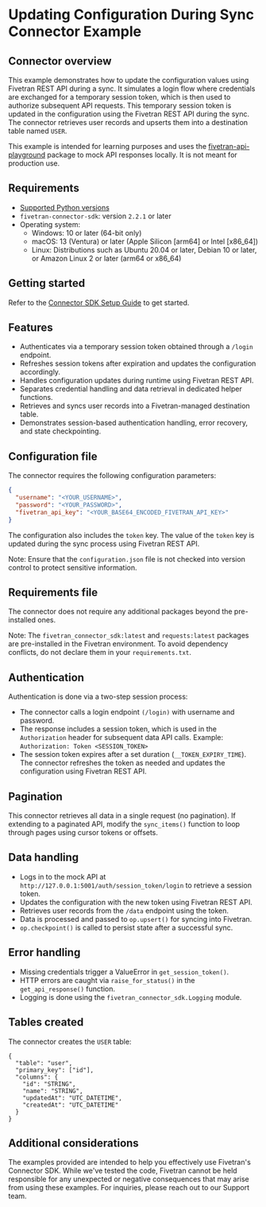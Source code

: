 # Updating Configuration During Sync Connector Example

## Connector overview
This example demonstrates how to update the configuration values using Fivetran REST API during a sync. It simulates a login flow where credentials are exchanged for a temporary session token, which is then used to authorize subsequent API requests. This temporary session token is updated in the configuration using the Fivetran REST API during the sync. The connector retrieves user records and upserts them into a destination table named `USER`.

This example is intended for learning purposes and uses the [fivetran-api-playground](https://pypi.org/project/fivetran-api-playground/) package to mock API responses locally. It is not meant for production use.


## Requirements
- [Supported Python versions](https://github.com/fivetran/fivetran_connector_sdk/blob/main/README.md#requirements)   
- `fivetran-connector-sdk`: version `2.2.1` or later
- Operating system:
  - Windows: 10 or later (64-bit only)
  - macOS: 13 (Ventura) or later (Apple Silicon [arm64] or Intel [x86_64])
  - Linux: Distributions such as Ubuntu 20.04 or later, Debian 10 or later, or Amazon Linux 2 or later (arm64 or x86_64)


## Getting started
Refer to the [Connector SDK Setup Guide](https://fivetran.com/docs/connectors/connector-sdk/setup-guide) to get started.


## Features
- Authenticates via a temporary session token obtained through a `/login` endpoint.
- Refreshes session tokens after expiration and updates the configuration accordingly.
- Handles configuration updates during runtime using Fivetran REST API.
- Separates credential handling and data retrieval in dedicated helper functions.
- Retrieves and syncs user records into a Fivetran-managed destination table.
- Demonstrates session-based authentication handling, error recovery, and state checkpointing.


## Configuration file
The connector requires the following configuration parameters: 

```json
{
  "username": "<YOUR_USERNAME>",
  "password": "<YOUR_PASSWORD>",
  "fivetran_api_key": "<YOUR_BASE64_ENCODED_FIVETRAN_API_KEY>"
}
```

The configuration also includes the `token` key. The value of the `token` key is updated during the sync process using Fivetran REST API.

Note: Ensure that the `configuration.json` file is not checked into version control to protect sensitive information.


## Requirements file
The connector does not require any additional packages beyond the pre-installed ones.

Note: The `fivetran_connector_sdk:latest` and `requests:latest` packages are pre-installed in the Fivetran environment. To avoid dependency conflicts, do not declare them in your `requirements.txt`.


## Authentication
Authentication is done via a two-step session process:
- The connector calls a login endpoint `(/login)` with username and password.
- The response includes a session token, which is used in the `Authorization` header for subsequent data API calls.
    Example:
    `Authorization: Token <SESSION_TOKEN>`
- The session token expires after a set duration (`__TOKEN_EXPIRY_TIME`). The connector refreshes the token as needed and updates the configuration using Fivetran REST API.


## Pagination
This connector retrieves all data in a single request (no pagination). If extending to a paginated API, modify the `sync_items()` function to loop through pages using cursor tokens or offsets.


## Data handling
- Logs in to the mock API at `http://127.0.0.1:5001/auth/session_token/login` to retrieve a session token.
- Updates the configuration with the new token using Fivetran REST API.
- Retrieves user records from the `/data` endpoint using the token.
- Data is processed and passed to `op.upsert()` for syncing into Fivetran.
- `op.checkpoint()` is called to persist state after a successful sync.


## Error handling
- Missing credentials trigger a ValueError in `get_session_token()`.
- HTTP errors are caught via `raise_for_status()` in the `get_api_response()` function.
- Logging is done using the `fivetran_connector_sdk.Logging` module.


## Tables created
The connector creates the `USER` table:

```
{
  "table": "user",
  "primary_key": ["id"],
  "columns": {
    "id": "STRING",
    "name": "STRING",
    "updatedAt": "UTC_DATETIME",
    "createdAt": "UTC_DATETIME"
  }
}
```


## Additional considerations

The examples provided are intended to help you effectively use Fivetran's Connector SDK. While we've tested the code, Fivetran cannot be held responsible for any unexpected or negative consequences that may arise from using these examples. For inquiries, please reach out to our Support team.

